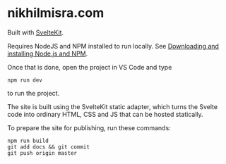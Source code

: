 # nikhilmisra.com

Built with [SvelteKit](https://kit.svelte.dev/).

Requires NodeJS and NPM installed to run locally. See [Downloading and installing Node.js and NPM](https://docs.npmjs.com/downloading-and-installing-node-js-and-npm#using-a-node-version-manager-to-install-node-js-and-npm).

Once that is done, open the project in VS Code and type 

```npm run dev```

to run the project.

The site is built using the SvelteKit static adapter, which turns the Svelte code into ordinary HTML, CSS and JS that can be hosted statically.

To prepare the site for publishing, run these commands:

```
npm run build
git add docs && git commit
git push origin master
```